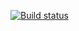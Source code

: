 [![Build status](https://ci.appveyor.com/api/projects/status/hphvkmlny3jd3ut6?svg=true)](https://ci.appveyor.com/project/Perepadin/debitcarddeliverypattern)
